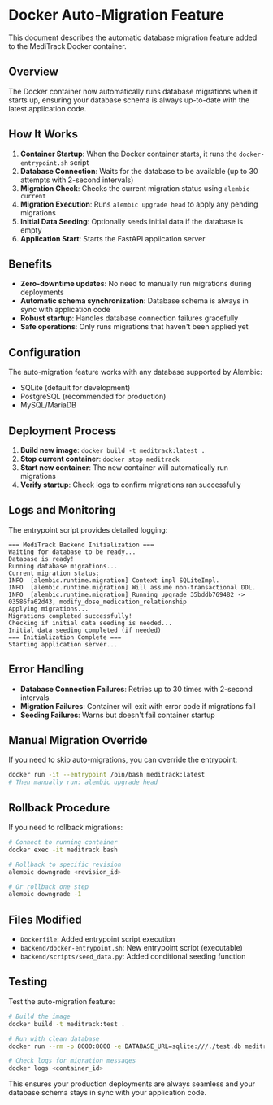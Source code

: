# Docker Auto-Migration Feature

This document describes the automatic database migration feature added to the MediTrack Docker container.

## Overview

The Docker container now automatically runs database migrations when it starts up, ensuring your database schema is always up-to-date with the latest application code.

## How It Works

1. **Container Startup**: When the Docker container starts, it runs the `docker-entrypoint.sh` script
2. **Database Connection**: Waits for the database to be available (up to 30 attempts with 2-second intervals)
3. **Migration Check**: Checks the current migration status using `alembic current`
4. **Migration Execution**: Runs `alembic upgrade head` to apply any pending migrations
5. **Initial Data Seeding**: Optionally seeds initial data if the database is empty
6. **Application Start**: Starts the FastAPI application server

## Benefits

- **Zero-downtime updates**: No need to manually run migrations during deployments
- **Automatic schema synchronization**: Database schema is always in sync with application code
- **Robust startup**: Handles database connection failures gracefully
- **Safe operations**: Only runs migrations that haven't been applied yet

## Configuration

The auto-migration feature works with any database supported by Alembic:
- SQLite (default for development)
- PostgreSQL (recommended for production)
- MySQL/MariaDB

## Deployment Process

1. **Build new image**: `docker build -t meditrack:latest .`
2. **Stop current container**: `docker stop meditrack`
3. **Start new container**: The new container will automatically run migrations
4. **Verify startup**: Check logs to confirm migrations ran successfully

## Logs and Monitoring

The entrypoint script provides detailed logging:

```
=== MediTrack Backend Initialization ===
Waiting for database to be ready...
Database is ready!
Running database migrations...
Current migration status:
INFO  [alembic.runtime.migration] Context impl SQLiteImpl.
INFO  [alembic.runtime.migration] Will assume non-transactional DDL.
INFO  [alembic.runtime.migration] Running upgrade 35bddb769482 -> 03586fa62d43, modify_dose_medication_relationship
Applying migrations...
Migrations completed successfully!
Checking if initial data seeding is needed...
Initial data seeding completed (if needed)
=== Initialization Complete ===
Starting application server...
```

## Error Handling

- **Database Connection Failures**: Retries up to 30 times with 2-second intervals
- **Migration Failures**: Container will exit with error code if migrations fail
- **Seeding Failures**: Warns but doesn't fail container startup

## Manual Migration Override

If you need to skip auto-migrations, you can override the entrypoint:

```bash
docker run -it --entrypoint /bin/bash meditrack:latest
# Then manually run: alembic upgrade head
```

## Rollback Procedure

If you need to rollback migrations:

```bash
# Connect to running container
docker exec -it meditrack bash

# Rollback to specific revision
alembic downgrade <revision_id>

# Or rollback one step
alembic downgrade -1
```

## Files Modified

- `Dockerfile`: Added entrypoint script execution
- `backend/docker-entrypoint.sh`: New entrypoint script (executable)
- `backend/scripts/seed_data.py`: Added conditional seeding function

## Testing

Test the auto-migration feature:

```bash
# Build the image
docker build -t meditrack:test .

# Run with clean database
docker run --rm -p 8000:8000 -e DATABASE_URL=sqlite:///./test.db meditrack:test

# Check logs for migration messages
docker logs <container_id>
```

This ensures your production deployments are always seamless and your database schema stays in sync with your application code.